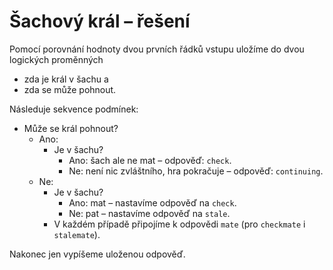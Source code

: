# Šachový král – řešení

Pomocí porovnání hodnoty dvou prvních řádků vstupu uložíme do dvou logických proměnných

- zda je král v šachu a
- zda se může pohnout.

Následuje sekvence podmínek:

- Může se král pohnout?
    - Ano:
        - Je v šachu?
            - Ano: šach ale ne mat – odpověď: `check`.
            - Ne: není nic zvláštního, hra pokračuje – odpověď: `continuing`.
    - Ne:
        - Je v šachu?
            - Ano: mat – nastavíme odpověď na `check`.
            - Ne: pat – nastavíme odpověď na `stale`.
        - V každém případě připojíme k odpovědi `mate` (pro `checkmate` i `stalemate`).

Nakonec jen vypíšeme uloženou odpověď.
